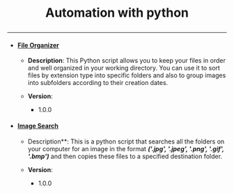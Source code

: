# <p align="center">Automation with python</p>

---

- #### [File Organizer](https://github.com/DevOkana/Automation_with_python/tree/main/Automation_with_python/File_Organizer)

  - **Description**: This Python script allows you to keep your files in order and well organized in your working directory. You can use it to sort files by extension type into specific folders and also to group images into subfolders according to their creation dates.

  - **Version**:
    - <p>1.0.0</p>

- #### [Image Search](https://github.com/DevOkana/Automation_with_python/tree/main/Automation_with_python/Image_Search)

  - Description\*\*: This is a python script that searches all the folders on your computer for an image in the format **_('.jpg', '.jpeg', '.png', '.gif', '.bmp')_** and then copies these files to a specified destination folder.

  - **Version**:
    - <p>1.0.0</p>
